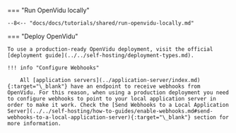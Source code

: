 === "Run OpenVidu locally"

    --8<-- "docs/docs/tutorials/shared/run-openvidu-locally.md"

=== "Deploy OpenVidu"

    To use a production-ready OpenVidu deployment, visit the official [deployment guide](../../self-hosting/deployment-types.md).

    !!! info "Configure Webhooks"

        All [application servers](../application-server/index.md){:target="\_blank"} have an endpoint to receive webhooks from OpenVidu. For this reason, when using a production deployment you need to configure webhooks to point to your local application server in order to make it work. Check the [Send Webhooks to a Local Application Server](../../self-hosting/how-to-guides/enable-webhooks.md#send-webhooks-to-a-local-application-server){:target="\_blank"} section for more information.
